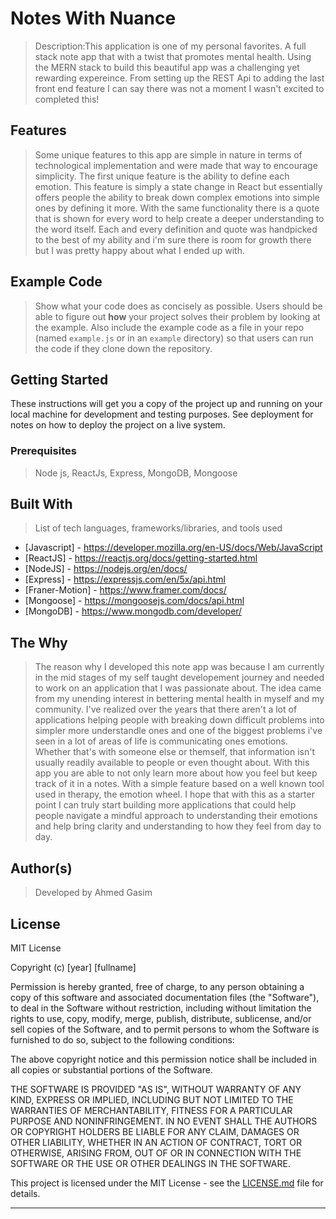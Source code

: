 # Notes With Nuance

>Description:This application is one of my personal favorites. A full stack note app that with a twist that promotes mental health. Using the MERN stack to build this beautiful app was a challenging yet rewarding expereince. From setting up the REST Api to adding the last front end feature I can say there was not a moment I wasn't excited to completed this!


## Features

>Some unique features to this app are simple in nature in terms of technological implementation and were made that way to encourage simplicity. 
The first unique feature is the ability to define each emotion. This feature is simply a state change in React but essentially offers people the ability to break down complex emotions into simple ones by defining it more. With the same functionality there is a quote that is shown for every word to help create a deeper understanding to the word itself. Each and every definition and quote was handpicked to the best of my ability and i'm sure there is room for growth there but I was pretty happy about what I ended up with.

## Example Code

>Show what your code does as concisely as possible. Users should be able to figure out **how** your project solves their problem by looking at the example.
>Also include the example code as a file in your repo (named `example.js` or in an `example` directory) so that users can run the code if they clone down the repository.

## Getting Started

These instructions will get you a copy of the project up and running on your local machine for development and testing purposes. See deployment for notes on how to deploy the project on a live system.

### Prerequisites

>Node js, ReactJs, Express, MongoDB, Mongoose


## Built With

>List of tech languages, frameworks/libraries, and tools used

- [Javascript] - https://developer.mozilla.org/en-US/docs/Web/JavaScript
- [ReactJS] - https://reactjs.org/docs/getting-started.html
- [NodeJS] - https://nodejs.org/en/docs/
- [Express] - https://expressjs.com/en/5x/api.html
- [Franer-Motion] - https://www.framer.com/docs/
- [Mongoose] - https://mongoosejs.com/docs/api.html
- [MongoDB] - https://www.mongodb.com/developer/
  
## The Why

>The reason why I developed this note app was because I am currently in the mid stages of my self taught developement journey and needed to work on an application that I was passionate about. The idea came from my unending interest in bettering mental health in myself and my community. I've realized over the years that there aren't a lot of applications helping people with breaking down difficult problems into simpler more understandle ones and one of the biggest problems i've seen in a lot of areas of life is communicating ones emotions. Whether that's with someone else or themself, that information isn't usually readily available to people or even thought about. With this app you are able to not only learn more about how you feel but keep track of it in a notes. With a simple feature based on a well known tool used in therapy, the emotion wheel. I hope that with this as a starter point I can truly start building more applications that could help people navigate a mindful approach to understanding their emotions and help bring clarity and understanding to how they feel from day to day.
  

## Author(s)

>Developed by Ahmed Gasim 


## License

MIT License

Copyright (c) [year] [fullname]

Permission is hereby granted, free of charge, to any person obtaining a copy
of this software and associated documentation files (the "Software"), to deal
in the Software without restriction, including without limitation the rights
to use, copy, modify, merge, publish, distribute, sublicense, and/or sell
copies of the Software, and to permit persons to whom the Software is
furnished to do so, subject to the following conditions:

The above copyright notice and this permission notice shall be included in all
copies or substantial portions of the Software.

THE SOFTWARE IS PROVIDED "AS IS", WITHOUT WARRANTY OF ANY KIND, EXPRESS OR
IMPLIED, INCLUDING BUT NOT LIMITED TO THE WARRANTIES OF MERCHANTABILITY,
FITNESS FOR A PARTICULAR PURPOSE AND NONINFRINGEMENT. IN NO EVENT SHALL THE
AUTHORS OR COPYRIGHT HOLDERS BE LIABLE FOR ANY CLAIM, DAMAGES OR OTHER
LIABILITY, WHETHER IN AN ACTION OF CONTRACT, TORT OR OTHERWISE, ARISING FROM,
OUT OF OR IN CONNECTION WITH THE SOFTWARE OR THE USE OR OTHER DEALINGS IN THE
SOFTWARE.

This project is licensed under the MIT License - see the [LICENSE.md](LICENSE.md) file for details.

---
